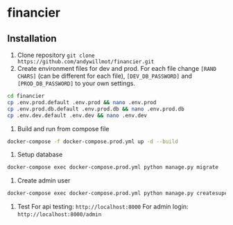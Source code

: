 # financier

<h2>Installation</h2>

1. Clone repository
`git clone https://github.com/andywillmot/financier.git`
1. Create environment files for dev and prod. For each file change `[RAND CHARS]` (can be different for each file), `[DEV_DB_PASSWORD]` and `[PROD_DB_PASSWORD]` to your own settings.
```bash
cd financier
cp .env.prod.default .env.prod && nano .env.prod
cp .env.prod.db.default .env.prod.db && nano .env.prod.db
cp .env.dev.default .env.dev && nano .env.dev
```
1. Build and run from compose file
```bash
docker-compose -f docker-compose.prod.yml up -d --build
```
1. Setup database
```bash
docker-compose exec docker-compose.prod.yml python manage.py migrate
```
1. Create admin user
```bash
docker-compose exec docker-compose.prod.yml python manage.py createsuperuser
```
1. Test
For api testing: `http://localhost:8000`
For admin login: `http://localhost:8000/admin`


